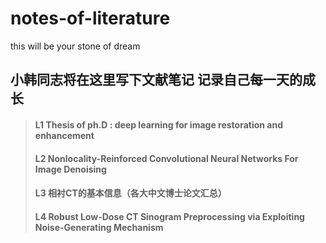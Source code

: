 # notes-of-literature
this will be your stone of dream
## 小韩同志将在这里写下文献笔记 记录自己每一天的成长
> #### L1 Thesis of ph.D : deep learning for image restoration and enhancement  
> #### L2 Nonlocality-Reinforced Convolutional Neural Networks For Image Denoising   
> #### L3 相衬CT的基本信息（各大中文博士论文汇总）
> #### L4 Robust Low-Dose CT Sinogram Preprocessing via Exploiting Noise-Generating Mechanism
> ####
> ####
